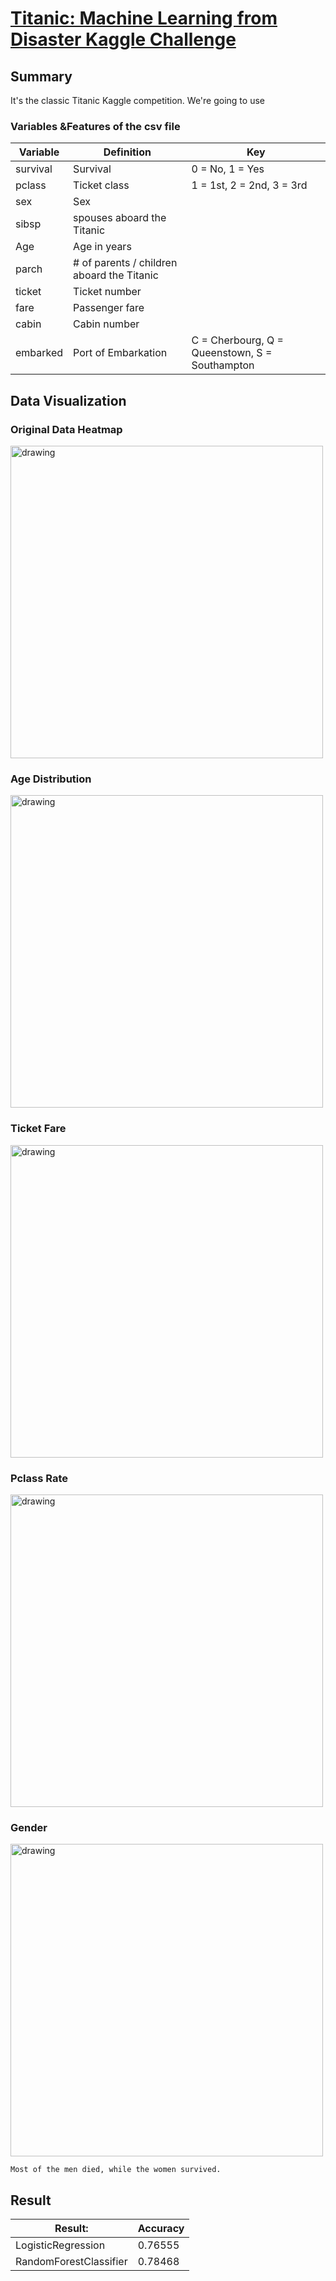 # [Titanic: Machine Learning from Disaster Kaggle Challenge](https://www.kaggle.com/c/titanic)


## Summary

It's the classic Titanic Kaggle competition. We're going to use

### Variables &Features of the csv file

| Variable  | Definition | Key |
| ------------- | ------------- |-------------|
| survival  | Survival |0 = No, 1 = Yes |
| pclass  | Ticket class  |1 = 1st, 2 = 2nd, 3 = 3rd |
| sex  | Sex  | |
| sibsp  | spouses aboard the Titanic  ||
| Age  | Age in years  | |
| parch  | # of parents / children aboard the Titanic||
| ticket  | Ticket number | |
| fare  | Passenger fare  | |
| cabin  | Cabin number  ||
| embarked  | Port of Embarkation  |C = Cherbourg, Q = Queenstown, S = Southampton |

## Data Visualization

### Original Data Heatmap
<img src="https://github.com/sebaschen/basic_machine_learning/blob/master/1_logistic_regression/original_data_heatmap.png" alt="drawing" width="500"/>

### Age Distribution
<img src="https://github.com/sebaschen/basic_machine_learning/blob/master/1_logistic_regression/original_data_age_distribution.png" alt="drawing" width="500"/>


### Ticket Fare
<img src="https://github.com/sebaschen/basic_machine_learning/blob/master/1_logistic_regression/Ticket_fare.png" alt="drawing" width="500"/>


### Pclass Rate
<img src="https://github.com/sebaschen/basic_machine_learning/blob/master/1_logistic_regression/Pclass_rate.png" alt="drawing" width="500"/>


### Gender
<img src="https://github.com/sebaschen/basic_machine_learning/blob/master/1_logistic_regression/sex_survived.png" alt="drawing" width="500"/>

```
Most of the men died, while the women survived.
```

## Result 
| Result:   | Accuracy |
| ------------- | ------------- |
| LogisticRegression  | 0.76555 |
| RandomForestClassifier  | 0.78468 |
